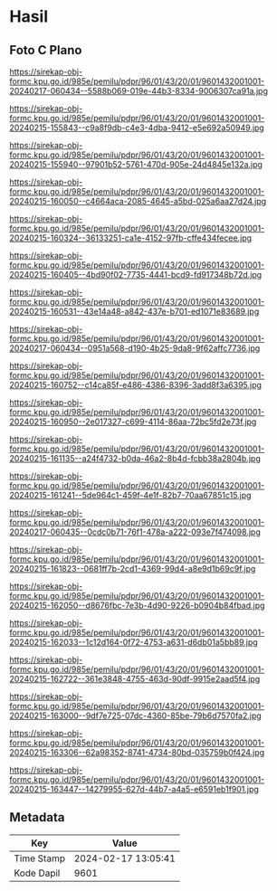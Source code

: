 # Hasil

## Foto C Plano

https://sirekap-obj-formc.kpu.go.id/985e/pemilu/pdpr/96/01/43/20/01/9601432001001-20240217-060434--5588b069-019e-44b3-8334-9006307ca91a.jpg

https://sirekap-obj-formc.kpu.go.id/985e/pemilu/pdpr/96/01/43/20/01/9601432001001-20240215-155843--c9a8f9db-c4e3-4dba-9412-e5e692a50949.jpg

https://sirekap-obj-formc.kpu.go.id/985e/pemilu/pdpr/96/01/43/20/01/9601432001001-20240215-155940--97901b52-5761-470d-905e-24d4845e132a.jpg

https://sirekap-obj-formc.kpu.go.id/985e/pemilu/pdpr/96/01/43/20/01/9601432001001-20240215-160050--c4664aca-2085-4645-a5bd-025a6aa27d24.jpg

https://sirekap-obj-formc.kpu.go.id/985e/pemilu/pdpr/96/01/43/20/01/9601432001001-20240215-160324--36133251-ca1e-4152-97fb-cffe434fecee.jpg

https://sirekap-obj-formc.kpu.go.id/985e/pemilu/pdpr/96/01/43/20/01/9601432001001-20240215-160405--4bd90f02-7735-4441-bcd9-fd917348b72d.jpg

https://sirekap-obj-formc.kpu.go.id/985e/pemilu/pdpr/96/01/43/20/01/9601432001001-20240215-160531--43e14a48-a842-437e-b701-ed1071e83689.jpg

https://sirekap-obj-formc.kpu.go.id/985e/pemilu/pdpr/96/01/43/20/01/9601432001001-20240217-060434--0951a568-d190-4b25-9da8-9f62affc7736.jpg

https://sirekap-obj-formc.kpu.go.id/985e/pemilu/pdpr/96/01/43/20/01/9601432001001-20240215-160752--c14ca85f-e486-4386-8396-3add8f3a6395.jpg

https://sirekap-obj-formc.kpu.go.id/985e/pemilu/pdpr/96/01/43/20/01/9601432001001-20240215-160950--2e017327-c699-4114-86aa-72bc5fd2e73f.jpg

https://sirekap-obj-formc.kpu.go.id/985e/pemilu/pdpr/96/01/43/20/01/9601432001001-20240215-161135--a24f4732-b0da-46a2-8b4d-fcbb38a2804b.jpg

https://sirekap-obj-formc.kpu.go.id/985e/pemilu/pdpr/96/01/43/20/01/9601432001001-20240215-161241--5de964c1-459f-4e1f-82b7-70aa67851c15.jpg

https://sirekap-obj-formc.kpu.go.id/985e/pemilu/pdpr/96/01/43/20/01/9601432001001-20240217-060435--0cdc0b71-76f1-478a-a222-093e7f474098.jpg

https://sirekap-obj-formc.kpu.go.id/985e/pemilu/pdpr/96/01/43/20/01/9601432001001-20240215-161823--0681ff7b-2cd1-4369-99d4-a8e9d1b69c9f.jpg

https://sirekap-obj-formc.kpu.go.id/985e/pemilu/pdpr/96/01/43/20/01/9601432001001-20240215-162050--d8676fbc-7e3b-4d90-9226-b0904b84fbad.jpg

https://sirekap-obj-formc.kpu.go.id/985e/pemilu/pdpr/96/01/43/20/01/9601432001001-20240215-162033--1c12d164-0f72-4753-a631-d6db01a5bb89.jpg

https://sirekap-obj-formc.kpu.go.id/985e/pemilu/pdpr/96/01/43/20/01/9601432001001-20240215-162722--361e3848-4755-463d-90df-9915e2aad5f4.jpg

https://sirekap-obj-formc.kpu.go.id/985e/pemilu/pdpr/96/01/43/20/01/9601432001001-20240215-163000--9df7e725-07dc-4360-85be-79b6d7570fa2.jpg

https://sirekap-obj-formc.kpu.go.id/985e/pemilu/pdpr/96/01/43/20/01/9601432001001-20240215-163306--62a98352-8741-4734-80bd-035759b0f424.jpg

https://sirekap-obj-formc.kpu.go.id/985e/pemilu/pdpr/96/01/43/20/01/9601432001001-20240215-163447--14279955-627d-44b7-a4a5-e6591eb1f901.jpg


## Metadata

| Key        | Value               |
| ---------- | ------------------- |
| Time Stamp | 2024-02-17 13:05:41 |
| Kode Dapil | 9601                |



